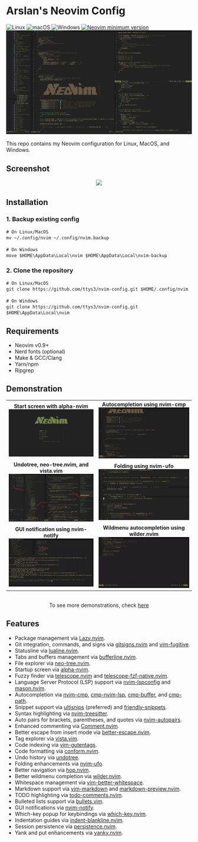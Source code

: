 # Arslan's Neovim Config
<p>
    <a>
      <img alt="Linux" src="https://img.shields.io/badge/Linux-%23.svg?style=flat-square&logo=linux&color=FCC624&logoColor=black" />
    </a>
    <a>
      <img alt="macOS" src="https://img.shields.io/badge/macOS-%23.svg?style=flat-square&logo=apple&color=000000&logoColor=white" />
    </a>
    <a>
      <img alt="Windows" src="https://img.shields.io/badge/Windows-%23.svg?style=flat-square&logo=windows&color=0078D6&logoColor=white" />
    </a>
    <a href="https://github.com/neovim/neovim/releases/tag/stable">
      <img src="https://img.shields.io/badge/Neovim-0.10.4-blueviolet.svg?style=flat-square&logo=Neovim&logoColor=green" alt="Neovim minimum version"/>
    </a>
    <a>
      <img src="./demoRes/screenshot.png" alt="Top languages"/>
    </a>
</p>
This repo contains my Neovim configuration for Linux, MacOS, and Windows.

## Screenshot

<p align="center">
    <img src="https://github.com/user-attachments/assets/c2dcaf28-16f7-4886-a9d1-9e2f912d5935" width="800">
</p>

## Installation

### 1. Backup existing config
```shell
# On Linux/MacOS
mv ~/.config/nvim ~/.config/nvim.backup

# On Windows
move $HOME\AppData\Local\nvim $HOME\AppData\Local\nvim-backup
```

### 2. Clone the repository
```shell
# On Linux/MacOS
git clone https://github.com/ttys3/nvim-config.git $HOME/.config/nvim

# On Windows
git clone https://github.com/ttys3/nvim-config.git $HOME\AppData\Local\nvim
```

## Requirements

- Neovim v0.9+
- Nerd fonts (optional)
- Make & GCC/Clang
- Yarn/npm
- Ripgrep

## Demonstration

<table>
    <tr>
        <td align="center"><strong>Start screen with alpha-nvim</strong><br>
            <img src="./demoRes/alpha.png" width="400">
        </td>
        <td align="center"><strong>Autocompletion using nvim-cmp</strong><br>
            <img src="./demoRes/autocompletion.gif" width="400">
        </td>
    </tr>
    <tr>
        <td align="center"><strong>Undotree, neo-tree.nvim, and vista.vim</strong><br>
            <img src="./demoRes/uishowcase.png" width="400">
        </td>
        <td align="center"><strong>Folding using nvim-ufo</strong><br>
            <img src="./demoRes/folding.png" width="400">
        </td>
    </tr>
    <tr>
        <td align="center"><strong>GUI notification using nvim-notify</strong><br>
            <img src="./demoRes/notify.gif" width="400">
        </td>
        <td align="center"><strong>Wildmenu autocompletion using wilder.nvim</strong><br>
            <img src="./demoRes/wilder.gif" width="400">
        </td>
    </tr>
</table>

<p style="text-align: center; margin-top: 30px;">To see more demonstrations, check <a href="https://github.com/arslanarkananta/nvim-config/issues/7">here</a></p>

## Features

+ Package management via [Lazy.nvim](https://github.com/folke/lazy.nvim).  
+ Git integration, commands, and signs via [gitsigns.nvim](https://github.com/lewis6991/gitsigns.nvim) and [vim-fugitive](https://github.com/tpope/vim-fugitive).  
+ Statusline via [lualine.nvim](https://github.com/nvim-lualine/lualine.nvim).  
+ Tabs and buffers management via [bufferline.nvim](https://github.com/akinsho/bufferline.nvim).  
+ File explorer via [neo-tree.nvim](https://github.com/nvim-neo-tree/neo-tree.nvim).  
+ Startup screen via [alpha-nvim](https://github.com/goolord/alpha-nvim).  
+ Fuzzy finder via [telescope.nvim](https://github.com/nvim-telescope/telescope.nvim) and [telescope-fzf-native.nvim](https://github.com/nvim-telescope/telescope-fzf-native.nvim).  
+ Language Server Protocol (LSP) support via [nvim-lspconfig](https://github.com/neovim/nvim-lspconfig) and [mason.nvim](https://github.com/williamboman/mason.nvim).  
+ Autocompletion via [nvim-cmp](https://github.com/hrsh7th/nvim-cmp), [cmp-nvim-lsp](https://github.com/hrsh7th/cmp-nvim-lsp), [cmp-buffer](https://github.com/hrsh7th/cmp-buffer), and [cmp-path](https://github.com/hrsh7th/cmp-path).  
+ Snippet support via [ultisnips](https://github.com/SirVer/ultisnips) (preferred) and [friendly-snippets](https://github.com/rafamadriz/friendly-snippets).  
+ Syntax highlighting via [nvim-treesitter](https://github.com/nvim-treesitter/nvim-treesitter).  
+ Auto pairs for brackets, parentheses, and quotes via [nvim-autopairs](https://github.com/windwp/nvim-autopairs).  
+ Enhanced commenting via [Comment.nvim](https://github.com/numToStr/Comment.nvim).  
+ Better escape from insert mode via [better-escape.nvim](https://github.com/max397574/better-escape.nvim).  
+ Tag explorer via [vista.vim](https://github.com/liuchengxu/vista.vim).  
+ Code indexing via [vim-gutentags](https://github.com/ludovicchabant/vim-gutentags).  
+ Code formatting via [conform.nvim](https://github.com/stevearc/conform.nvim).  
+ Undo history via [undotree](https://github.com/mbbill/undotree).  
+ Folding enhancements via [nvim-ufo](https://github.com/kevinhwang91/nvim-ufo).  
+ Better navigation via [hop.nvim](https://github.com/phaazon/hop.nvim).  
+ Better wildmenu completion via [wilder.nvim](https://github.com/gelguy/wilder.nvim).  
+ Whitespace management via [vim-better-whitespace](https://github.com/ntpeters/vim-better-whitespace).  
+ Markdown support via [vim-markdown](https://github.com/preservim/vim-markdown) and [markdown-preview.nvim](https://github.com/iamcco/markdown-preview.nvim).  
+ TODO highlighting via [todo-comments.nvim](https://github.com/folke/todo-comments.nvim).  
+ Bulleted lists support via [bullets.vim](https://github.com/dkarter/bullets.vim).  
+ GUI notifications via [nvim-notify](https://github.com/rcarriga/nvim-notify).  
+ Which-key popup for keybindings via [which-key.nvim](https://github.com/folke/which-key.nvim).  
+ Indentation guides via [indent-blankline.nvim](https://github.com/lukas-reineke/indent-blankline.nvim).  
+ Session persistence via [persistence.nvim](https://github.com/folke/persistence.nvim).  
+ Yank and put enhancements via [yanky.nvim](https://github.com/gbprod/yanky.nvim).
